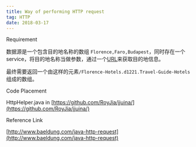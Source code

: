 ```yaml
---
title: Way of performing HTTP request
tag: HTTP
date: 2018-03-17
---
```


Requirement

数据源是一个包含目的地名称的数组 `Florence,Faro,Budapest`，同时存在一个service，将目的地名称当做参数，通过一个[URL](https://sem-keyword-entity-recognition-service.us-east-1.bigdata.expedia.com/entity/parse?locale=en_IE&siteId=4400&keyword=Florence)来获取目的地信息。

最终需要返回一个由这样的元素`/Florence-Hotels.d1221.Travel-Guide-Hotels`组成的数组。

Code Placement

HttpHelper.java in [https://github.com/RoyJia/jjuina/](https://github.com/RoyJia/jjuina/)

Reference Link

[http://www.baeldung.com/java-http-request](http://www.baeldung.com/java-http-request)
